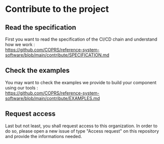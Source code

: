 # Contribute to the project

## Read the specification
First you want to read the specification of the CI/CD chain and understand how we work :  
https://github.com/COPRS/reference-system-software/blob/main/contribute/SPECIFICATION.md

## Check the examples
You may want to check the examples we provide to build your component using our tools :  
https://github.com/COPRS/reference-system-software/blob/main/contribute/EXAMPLES.md

## Request access
Last but not least, you shall request access to this organization.
In order to do so, please open a new issue of type "Access request" on this repository and provide the informations needed.
